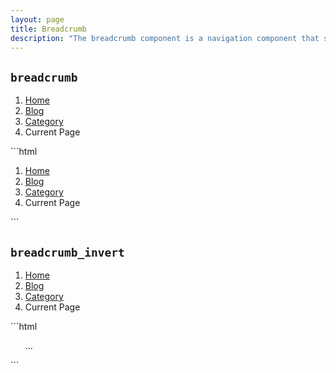 ```yaml
---
layout: page
title: Breadcrumb
description: "The breadcrumb component is a navigation component that shows the hierarchical path to a users current location."
---
```


## `breadcrumb`

<div class="demo grid grid_md">
  <div class="grid__item">
  <div class="demo__render">
    <ol class="breadcrumb">
      <li class="breadcrumb__item">
        <a href="#" class="breadcrumb__link">Home</a>
      </li>
      <li class="breadcrumb__item">
        <a href="#" class="breadcrumb__link">Blog</a>
      </li>
      <li class="breadcrumb__item">
        <a href="#" class="breadcrumb__link">Category</a>
      </li>
      <li class="breadcrumb__item">
        <span class="breadcrumb__text">Current Page</span>
      </li>
    </ol>
  </div>
  </div>
  <div class="grid__item size_6">
  <div class="demo__code" markdown="1">
```html
<ol class="breadcrumb">
  <li class="breadcrumb__item">
    <a href="#" class="breadcrumb__link">Home</a>
  </li>
  <li class="breadcrumb__item">
    <a href="#" class="breadcrumb__link">Blog</a>
  </li>
  <li class="breadcrumb__item">
    <a href="#" class="breadcrumb__link">Category</a>
  </li>
  <li class="breadcrumb__item">
    Current Page
  </li>
</ol>
```
  </div>
  </div>
</div>

## `breadcrumb_invert`

<div class="demo grid grid_md">
  <div class="grid__item">
  <div class="demo__render bg_dark p_1">
    <ol class="breadcrumb breadcrumb_invert">
      <li class="breadcrumb__item">
        <a href="#" class="breadcrumb__link">Home</a>
      </li>
      <li class="breadcrumb__item">
        <a href="#" class="breadcrumb__link">Blog</a>
      </li>
      <li class="breadcrumb__item">
        <a href="#" class="breadcrumb__link">Category</a>
      </li>
      <li class="breadcrumb__item">
        <span class="breadcrumb__text">Current Page</span>
      </li>
    </ol>
  </div>
  </div>
  <div class="grid__item size_6">
  <div class="demo__code" markdown="1">
```html
<ol class="breadcrumb breadcrumb_invert">
  ...
</ol>
```
  </div>
  </div>
</div>
